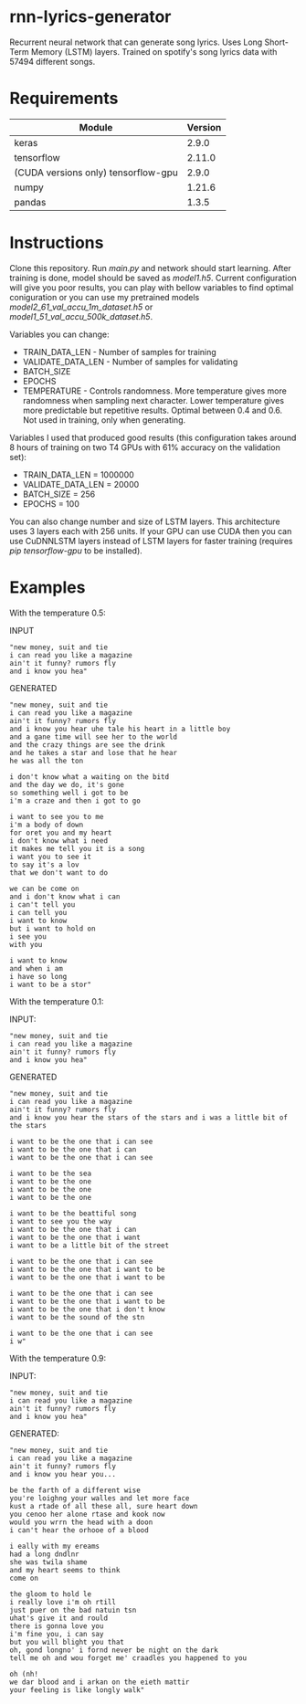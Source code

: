 # rnn-lyrics-generator

Recurrent neural network that can generate song lyrics. Uses Long Short-Term Memory (LSTM) layers.
Trained on spotify's song lyrics data with 57494 different songs.

# Requirements

Module  | Version
------------- | -------------
keras  | 2.9.0
tensorflow  | 2.11.0
(CUDA versions only) tensorflow-gpu  | 2.9.0
numpy  | 1.21.6
pandas  | 1.3.5

# Instructions

Clone this repository. Run *main.py* and network should start learning. After training is done, model should be saved as *model1.h5*. Current configuration will give you poor results, you can play with bellow variables to find optimal coniguration or you can use my pretrained models *model2_61_val_accu_1m_dataset.h5* or *model1_51_val_accu_500k_dataset.h5*.

Variables you can change:
* TRAIN_DATA_LEN - Number of samples for training
* VALIDATE_DATA_LEN - Number of samples for validating
* BATCH_SIZE
* EPOCHS
* TEMPERATURE - Controls randomness. More temperature gives more randomness when sampling next character. Lower temperature gives more predictable but repetitive results. Optimal between 0.4 and 0.6. Not used in training, only when generating.

Variables I used that produced good results (this configuration takes around 8 hours of training on two T4 GPUs with 61% accuracy on the validation set):
* TRAIN_DATA_LEN = 1000000
* VALIDATE_DATA_LEN = 20000
* BATCH_SIZE = 256
* EPOCHS = 100

You can also change number and size of LSTM layers. This architecture uses 3 layers each with 256 units.
If your GPU can use CUDA then you can use CuDNNLSTM layers instead of LSTM layers for faster training (requires *pip tensorflow-gpu* to be installed).

# Examples

With the temperature 0.5:

INPUT

    "new money, suit and tie
    i can read you like a magazine
    ain't it funny? rumors fly
    and i know you hea"

GENERATED

    "new money, suit and tie
    i can read you like a magazine
    ain't it funny? rumors fly
    and i know you hear uhe tale his heart in a little boy  
    and a gane time will see her to the world  
    and the crazy things are see the drink  
    and he takes a star and lose that he hear  
    he was all the ton  
      
    i don't know what a waiting on the bitd  
    and the day we do, it's gone  
    so something well i got to be  
    i'm a craze and then i got to go  
      
    i want to see you to me  
    i'm a body of down  
    for oret you and my heart  
    i don't know what i need  
    it makes me tell you it is a song  
    i want you to see it  
    to say it's a lov  
    that we don't want to do  
      
    we can be come on  
    and i don't know what i can  
    i can't tell you  
    i can tell you  
    i want to know  
    but i want to hold on  
    i see you  
    with you  
      
    i want to know  
    and when i am  
    i have so long  
    i want to be a stor"

With the temperature 0.1:

INPUT:

    "new money, suit and tie
    i can read you like a magazine
    ain't it funny? rumors fly
    and i know you hea"

GENERATED

    "new money, suit and tie
    i can read you like a magazine
    ain't it funny? rumors fly
    and i know you hear the stars of the stars and i was a little bit of the stars  
      
    i want to be the one that i can see  
    i want to be the one that i can  
    i want to be the one that i can see  
      
    i want to be the sea  
    i want to be the one  
    i want to be the one  
    i want to be the one  
      
    i want to be the beattiful song  
    i want to see you the way  
    i want to be the one that i can  
    i want to be the one that i want  
    i want to be a little bit of the street  
      
    i want to be the one that i can see  
    i want to be the one that i want to be  
    i want to be the one that i want to be  
      
    i want to be the one that i can see  
    i want to be the one that i want to be  
    i want to be the one that i don't know  
    i want to be the sound of the stn  
      
    i want to be the one that i can see  
    i w"

With the temperature 0.9:

INPUT:

    "new money, suit and tie
    i can read you like a magazine
    ain't it funny? rumors fly
    and i know you hea"

GENERATED:

    "new money, suit and tie
    i can read you like a magazine
    ain't it funny? rumors fly
    and i know you hear you...  
      
    be the farth of a different wise  
    you're loighng your walles and let more face  
    kust a rtade of all these all, sure heart down  
    you cenoo her alone rtase and kook now  
    would you wrrn the head with a doon  
    i can't hear the orhooe of a blood  
      
    i eally with my ereams  
    had a long dndlnr  
    she was twila shame  
    and my heart seems to think  
    come on
    
    the gloom to hold le  
    i really love i'm oh rtill  
    just puer on the bad natuin tsn  
    uhat's give it and rould  
    there is gonna love you  
    i'm fine you, i can say  
    but you will blight you that  
    oh, gond longno' i fornd never be night on the dark  
    tell me oh and wou forget me' craadles you happened to you  
      
    oh (nh!  
    we dar blood and i arkan on the eieth mattir  
    your feeling is like longly walk"
